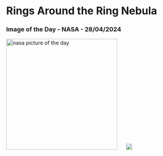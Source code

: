 # Rings Around the Ring Nebula
### Image of the Day - NASA - 28/04/2024
<img src="https://apod.nasa.gov/apod/image/2404/M57Ring_HubbleGendler_960.jpg" alt="nasa picture of the day" width="300"/>&nbsp; &nbsp; &nbsp; <img src="https://github-readme-streak-stats.herokuapp.com/?user=tempo-riz&theme=gruvbox" >



  
